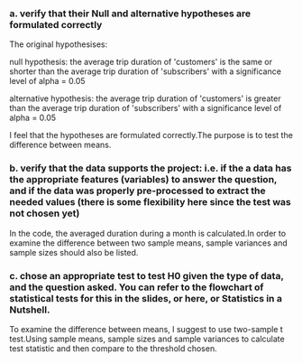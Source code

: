 ### a. verify that their Null and alternative hypotheses are formulated correctly

The original hypothesises:

null hypothesis: the average trip duration of 'customers' is the same or shorter than the average trip duration of 'subscribers' with a significance level of alpha = 0.05

alternative hypothesis: the average trip duration of 'customers' is greater than the average trip duration of 'subscribers' with a significance level of alpha = 0.05

I feel that the hypotheses are formulated correctly.The purpose is to test the difference between means.

### b. verify that the data supports the project: i.e. if the a data has the appropriate features (variables) to answer the question, and if the data was properly pre-processed to extract the needed values (there is some flexibility here since the test was not chosen yet)

In the code, the averaged duration during a month is calculated.In order to examine the difference between two sample means, sample variances and sample sizes should also be listed.


### c. chose an appropriate test to test H0 given the type of data, and the question asked. You can refer to the flowchart of statistical tests for this in the slides, or here, or Statistics in a Nutshell.

To examine the difference between means, I suggest to use two-sample t test.Using sample means, sample sizes and sample variances to calculate test statistic and then compare to the threshold chosen.

